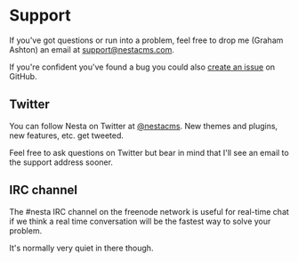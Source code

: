 # Support

If you've got questions or run into a problem, feel free to drop me (Graham
Ashton) an email at <support@nestacms.com>.

If you're confident you've found a bug you could also [create an issue] on
GitHub.

[create an issue]: https://github.com/gma/nesta/issues

## Twitter

You can follow Nesta on Twitter at [@nestacms][twitter]. New themes
and plugins, new features, etc. get tweeted.

Feel free to ask questions on Twitter but bear in mind that I'll see an email
to the support address sooner.

[twitter]: http://twitter.com/nestacms

## IRC channel

The #nesta IRC channel on the freenode network is useful for real-time chat if
we think a real time conversation will be the fastest way to solve your problem.

It's normally very quiet in there though.
